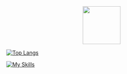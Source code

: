 


<div id="header" align="center">
  <img src="https://media.giphy.com/media/M9gbBd9nbDrOTu1Mqx/giphy.gif" width="100"/>
</div>

[![Top Langs](https://github-readme-stats.vercel.app/api/top-langs/?username=mitchelinoue&layout=compact)](https://github.com/mitchelinoue/github-readme-stats)


[![My Skills](https://skillicons.dev/icons?i=js,html,css,java)](https://skillicons.dev)
